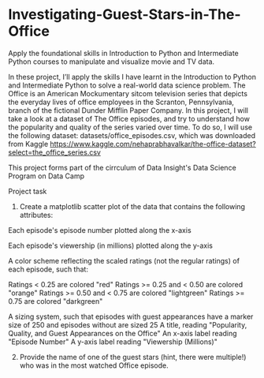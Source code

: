 # Investigating-Guest-Stars-in-The-Office
Apply the foundational skills in Introduction to Python and Intermediate Python courses to manipulate and visualize movie and TV data.

In these project, I’ll apply the skills I have learnt in the Introduction to Python and Intermediate Python to solve a real-world data science problem.
The Office is an American Mockumentary sitcom television series that depicts the
everyday lives of office employees in the Scranton, Pennsylvania, branch of the fictional
Dunder Mifflin Paper Company.
In this project, I will take a look at a dataset of The Office episodes, and try to
understand how the popularity and quality of the series varied over time. To do so, I
will use the following dataset: datasets/office_episodes.csv, which was downloaded
from Kaggle https://www.kaggle.com/nehaprabhavalkar/the-office-dataset?select=the_office_series.csv

This project forms part of the cirrculum of Data Insight's Data Science Program on Data Camp


Project task
1. Create a matplotlib scatter plot of the data that contains the following attributes:

Each episode's episode number plotted along the x-axis

Each episode's viewership (in millions) plotted along the y-axis

A color scheme reflecting the scaled ratings (not the regular ratings) of each episode, such that:

Ratings < 0.25 are colored "red"
Ratings >= 0.25 and < 0.50 are colored "orange"
Ratings >= 0.50 and < 0.75 are colored "lightgreen"
Ratings >= 0.75 are colored "darkgreen"

A sizing system, such that episodes with guest appearances have a marker size of 250 and episodes without are sized 25
A title, reading "Popularity, Quality, and Guest Appearances on the Office"
An x-axis label reading "Episode Number"
A y-axis label reading "Viewership (Millions)"

2. Provide the name of one of the guest stars (hint, there were multiple!) who was in the most watched Office episode.

